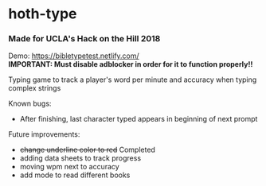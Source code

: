 # hoth-type
<h3>Made for UCLA's Hack on the Hill 2018</h3>

Demo: https://bibletypetest.netlify.com/ <br>
<b>IMPORTANT: Must disable adblocker in order for it to function properly!!</b>


Typing game to track a player's word per minute and accuracy when typing complex strings

Known bugs: <br>
* After finishing, last character typed appears in beginning of next prompt

Future improvements: <br>
* ~~change underline color to red~~ Completed
* adding data sheets to track progress
* moving wpm next to accuracy
* add mode to read different books
